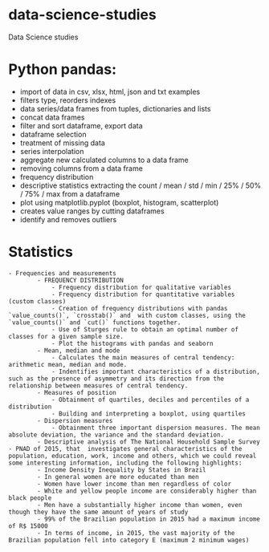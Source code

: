 # data-science-studies

Data Science studies

# Python pandas:

- import of data in csv, xlsx, html, json and txt examples
- filters type, reorders indexes
- data series/data frames from tuples, dictionaries and lists
- concat data frames
- filter and sort dataframe, export data
- dataframe selection
- treatment of missing data
- series interpolation
- aggregate new calculated columns to a data frame
- removing columns from a data frame
- frequency distribution
- descriptive statistics extracting the count / mean / std / min / 25% / 50% / 75% / max from a dataframe
- plot using matplotlib.pyplot (boxplot, histogram, scatterplot)
- creates value ranges by cutting dataframes
- identify and removes outliers

# Statistics

    - Frequencies and measurements
            - FREQUENCY DISTRIBUTION
                - Frequency distribution for qualitative variables
                - Frequency distribution for quantitative variables (custom classes)
                - Creation of frequency distributions with pandas `value_counts()`, `crosstab()` and  with custom classes, using the `value_counts()` and `cut()` functions together.
                - Use of Sturges rule to obtain an optimal number of classes for a given sample size.
                - Plot the histograms with pandas and seaborn
            - Mean, median and mode
                - Calculates the main measures of central tendency: arithmetic mean, median and mode.
                - Indentifies important characteristics of a distribution, such as the presence of asymmetry and its direction from the relationship between measures of central tendency.
            - Measures of position
                - Obtainment of quartiles, deciles and percentiles of a distribution
                - Building and interpreting a boxplot, using quartiles
            - Dispersion measures
                - Obtainment three important dispersion measures. The mean absolute deviation, the variance and the standard deviation.
            - Descriptive analysis of The National Household Sample Survey - PNAD of 2015, that  investigates general characteristics of the population, education, work, income and others, which we could reveal some interesting information, including the following highlights:
            - Income Density Inequality by States in Brazil
            - In general women are more educated than men
            - Women have lower income than men regardless of color
            - White and yellow people income are considerably higher than black people
            - Men have a substantially higher income than women, even though they have the same amount of years of study
            - 99% of the Brazilian population in 2015 had a maximum income of R$ 15000
            - In terms of income, in 2015, the vast majority of the Brazilian population fell into category E (maximum 2 minimum wages)

